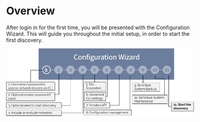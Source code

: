 # Overview

After login in for the first time, you will be presented with the Configuration Wizard. This will guide you throughout the initial setup, in order to start the first discovery.

![Configuration Wizard](wizard.png)
